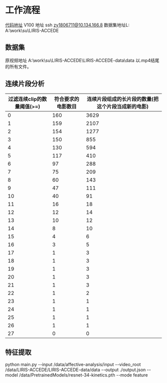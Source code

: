 # 工作流程

[代码地址](https://github.com/YoungForest/affective-analysis)
V100 地址 ssh zy1806711@10.134.166.8
数据集地址L: A:\work\su\LIRIS-ACCEDE

## 数据集
原视频地址 A:\work\su\LIRIS-ACCEDE\LIRIS-ACCEDE-data\data
以.mp4结尾的所有文件。

## 连续片段分析

| 过滤连续clip的数量阈值(>=) | 符合要求的电影数目 | 连续片段组成的长片段的数量(把这个片段当成新的电影) |
| -- | -- | -- |
| 0 | 160 | 3629 |
| 1 | 159 | 2107 |
| 2 | 154 | 1277 |
| 3 | 150 | 855 |
| 4 | 130 | 594 |
| 5 | 117 | 410 |
| 6 | 97 | 288 |
| 7 | 75 | 209 |
| 8 | 60 | 143 |
| 9 | 47 | 111 |
| 10 | 40 | 91 |
| 11 | 16 | 18 |
| 12 | 12 | 14 |
| 13 | 10 | 12 |
| 14 | 8 | 10 |
| 15 | 4 | 6 |
| 16 | 3 | 5 |
| 17 | 1 | 3 |
| 18 | 1 | 3 |
| 19 | 1 | 3 |
| 20 | 1 | 3 |
| 21 | 1 | 3 |
| 22 | 1 | 2 |
| 23 | 1 | 1 |
| 24 | 1 | 1 |
| 25 | 1 | 1 |
| 26 | 1 | 1 |
| 27 | 0 | 0 |

## 特征提取
python main.py --input /data/affective-analysis/input --video_root /data/LIRIS-ACCEDE/LIRIS-ACCEDE-data/data --output ./output.json --model /data/PretrainedModels/resnet-34-kinetics.pth --mode feature